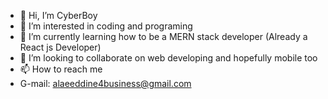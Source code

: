 - 👋 Hi, I’m CyberBoy
- 👀 I’m interested in coding and programing
- 🌱 I’m currently learning how to be a MERN stack developer (Already a React js Developer)
- 💞️ I’m looking to collaborate on web developing and hopefully mobile too
- 📫 How to reach me
- G-mail: alaeeddine4business@gmail.com

<!---
Viper10082004/Viper10082004 is a ✨ special ✨ repository because its `README.md` (this file) appears on your GitHub profile.
You can click the Preview link to take a look at your changes.
--->
